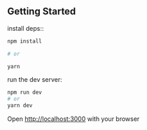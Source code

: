 ## Getting Started

install deps::

```bash
npm install

# or

yarn
```

run the dev server:

```bash
npm run dev
# or
yarn dev
```

Open [http://localhost:3000](http://localhost:3000) with your browser
